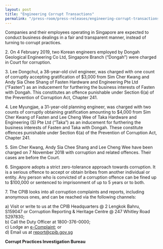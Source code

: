 ```yaml
---
layout: post
title: "Engineering Corrupt Transactions"
permalink: "/press-room/press-releases/engineering-corrupt-transactions"
---
```

Companies and their employees operating in Singapore are expected to conduct business dealings in a fair and transparent manner, instead of turning to corrupt practices. 

2\.        On 4 February 2019, two Korean engineers employed by Dongah Geological Engineering Co Ltd, Singapore Branch (“Dongah”) were charged in Court for corruption. 

3\.         Lee Dongchul, a 38-year-old civil engineer, was charged with one count of corruptly accepting gratification of $3,000 from Sim Cher Kwang and Andy Sia Chee Shang of Fasten Hardware and Engineering Pte Ltd (“Fasten”) as an inducement for furthering the business interests of Fasten with Dongah. This constitutes an offence punishable under Section 6(a) of the Prevention of Corruption Act, Chapter 241.

4\.         Lee Myungjae, a 31-year-old planning engineer, was charged with two counts of corruptly obtaining gratification amounting to $4,000 from Sim Cher Kwang of Fasten and Lee Cheng Wee of Taka Hardware and Engineering (S) Pte Ltd (“Taka”) as an inducement for furthering the business interests of Fasten and Taka with Dongah. These constitute offences punishable under Section 6(a) of the Prevention of Corruption Act, Chapter 241.

5\.         Sim Cher Kwang, Andy Sia Chee Shang and Lee Cheng Wee have been charged on 7 November 2018 with corruption and related offences. Their cases are before the Court. 

6\.         Singapore adopts a strict zero-tolerance approach towards corruption. It is a serious offence to accept or obtain bribes from another individual or entity. Any person who is convicted of a corruption offence can be fined up to $100,000 or sentenced to imprisonment of up to 5 years or to both.

7\.         The CPIB looks into all corruption complaints and reports, including anonymous ones, and can be reached via the following channels:

a) Visit or write to us at the CPIB Headquarters @ 2 Lengkok Bahru, S159047 or Corruption Reporting & Heritage Centre @ 247 Whitley Road S297830;<br />
b) Call the Duty Officer at 1800-376-0000;<br />
c) Lodge an [e-Complaint](/e-services/e-complaint-for-corrupt-conduct); or<br>
d) Email us at <a class="spamspan" href="mailto:report@cpib.gov.sg">report@cpib.gov.sg</a>

**Corrupt Practices Investigation Bureau**
